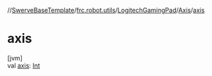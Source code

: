//[SwerveBaseTemplate](../../../../index.md)/[frc.robot.utils](../../index.md)/[LogitechGamingPad](../index.md)/[Axis](index.md)/[axis](axis.md)

# axis

[jvm]\
val [axis](axis.md): [Int](https://kotlinlang.org/api/latest/jvm/stdlib/kotlin/-int/index.html)
